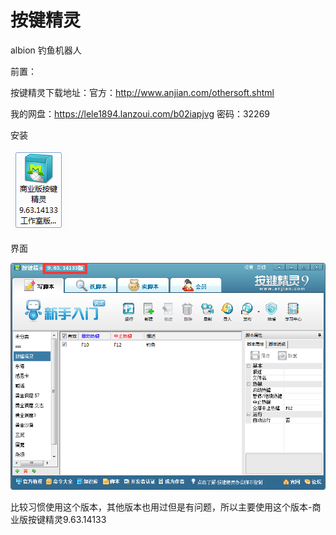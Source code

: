 # 按键精灵

albion 钓鱼机器人

前置：

按键精灵下载地址：官方：http://www.anjian.com/othersoft.shtml

我的网盘：https://lele1894.lanzoui.com/b02iapjvg     密码：32269

安装

![image-20210822132312354](https://github.com/lele1894/anjianjingling/raw/master/tb.png)

界面

![image-20210822132633121](https://github.com/lele1894/anjianjingling/raw/master/jm.png)

比较习惯使用这个版本，其他版本也用过但是有问题，所以主要使用这个版本-商业版按键精灵9.63.14133
